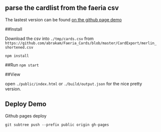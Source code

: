 parse the cardlist from the faeria csv
--

The lastest version can be found [on the github page demo](http://tidwell.github.io/faeria-cards/)

##Install

Download the csv into `./tmp/cards.csv` from `https://github.com/abrakam/Faeria_Cards/blob/master/CardExport/merlin_shortened.csv`

``npm install``

##Run
`npm start`


##View

open `./public/index.html` or `./build/output.json` for the nice pretty version.


## Deploy Demo

Github pages deploy

`git subtree push --prefix public origin gh-pages`
